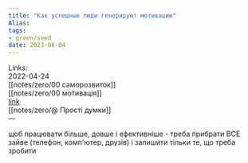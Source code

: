 ```yaml
---
title: "Как успешные люди генерируют мотивацию"
Alias: 
tags:
- green/seed
date: 2023-08-04
---
```

Links:  
2022-04-24  
[[notes/zero/00 саморозвиток]]  
[[notes/zero/00 мотивація]]  
[link](https://www.youtube.com/watch?v=l6jFbn-Ca3Y&list=WL&index=2&t=338s)  
[[notes/zero/@ Прості думки]]  
— 

щоб працювати більше, довше і ефективніше - треба прибрати ВСЕ зайве (телефон, комп'ютер, друзів) і залишити тільки те, що треба зробити